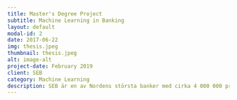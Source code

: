 ```yaml
---
title: Master's Degree Project
subtitle: Machine Learning in Banking
layout: default
modal-id: 2
date: 2017-06-22
img: thesis.jpeg
thumbnail: thesis.jpeg
alt: image-alt
project-date: February 2019
client: SEB
category: Machine Learning
description: SEB är en av Nordens största banker med cirka 4 000 000 privatkunder. Det pågår kontinuerligt ett arbete med att undersöka nya sätt att förbättra existerande modeller relaterade till kreditvärdighet och risker hos kunder. Jag har i rollen som Data Scientist i uppgift utforska mönster i transaktionsdata för att undersöka komplement till de existerande metoderna för kreditriskanalys.
---
```

